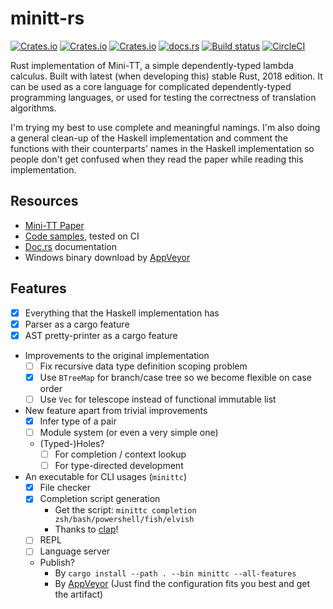 # minitt-rs

[![Crates.io](https://img.shields.io/crates/d/minitt.svg)][crates]
[![Crates.io](https://img.shields.io/crates/v/minitt.svg)][crates]
[![Crates.io](https://img.shields.io/crates/l/minitt.svg)][crates]
[![docs.rs](https://docs.rs/minitt/badge.svg)][doc-rs]
[![Build status][av-svg]][av-url]
[![CircleCI][cc-svg]][cc-url]

 [crates]: https://crates.io/crates/minitt/
 [av-svg]: https://ci.appveyor.com/api/projects/status/0pnq07tqo5skyjeo/branch/master?svg=true
 [av-url]: https://ci.appveyor.com/project/ice1000/minitt-rs/branch/master
 [cc-svg]: https://circleci.com/gh/owo-lang/minitt-rs/tree/master.svg?style=svg
 [cc-url]: https://circleci.com/gh/owo-lang/minitt-rs/tree/master
 [doc-rs]: https://docs.rs/minitt
 [clap]: https://clap.rs/

Rust implementation of Mini-TT, a simple dependently-typed lambda calculus.
Built with latest (when developing this) stable Rust, 2018 edition.
It can be used as a core language for complicated dependently-typed programming
languages, or used for testing the correctness of translation algorithms.

I'm trying my best to use complete and meaningful namings.
I'm also doing a general clean-up of the Haskell implementation and comment the
functions with their counterparts' names in the Haskell implementation so people
don't get confused when they read the paper while reading this implementation.

## Resources

+ [Mini-TT Paper](http://www.cse.chalmers.se/~bengt/papers/GKminiTT.pdf)
+ [Code samples](./samples), tested on CI
+ [Doc.rs][doc-rs] documentation
+ Windows binary download by [AppVeyor][av-url]

## Features

+ [X] Everything that the Haskell implementation has
+ [X] Parser as a cargo feature
+ [X] AST pretty-printer as a cargo feature
+ Improvements to the original implementation
  + [ ] Fix recursive data type definition scoping problem
  + [X] Use `BTreeMap` for branch/case tree so we become flexible on case order
  + [ ] Use `Vec` for telescope instead of functional immutable list
+ New feature apart from trivial improvements
  + [X] Infer type of a pair
  + [ ] Module system (or even a very simple one)
  + (Typed-)Holes?
    + [ ] For completion / context lookup
    + [ ] For type-directed development
+ An executable for CLI usages (`minittc`)
  + [X] File checker
  + [X] Completion script generation
    + Get the script: `minittc completion zsh/bash/powershell/fish/elvish`
    + Thanks to [clap][clap]!
  + [ ] REPL
  + [ ] Language server
  + Publish?
    + By `cargo install --path . --bin minittc --all-features`
    + By [AppVeyor][av-url]
      (Just find the configuration fits you best and get the artifact)
